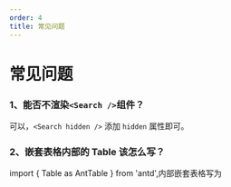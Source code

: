 ```yaml
---
order: 4
title: 常见问题
---
```


# 常见问题

### 1、能否不渲染`<Search />`组件？

可以，`<Search hidden />` 添加 `hidden` 属性即可。

### 2、嵌套表格内部的 Table 该怎么写？

import { Table as AntTable } from 'antd',内部嵌套表格写为<AntTable/>
